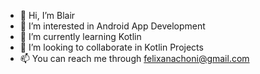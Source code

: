 - 👋 Hi, I’m Blair
- 👀 I’m interested in Android App Development
- 🌱 I’m currently learning Kotlin
- 💞️ I’m looking to collaborate in Kotlin Projects
- 📫 You can reach me through felixanachoni@gmail.com

<!---
BFA1/BFA1 is a ✨ special ✨ repository because its `README.md` (this file) appears on your GitHub profile.
You can click the Preview link to take a look at your changes.
--->
